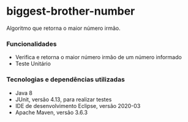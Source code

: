# biggest-brother-number
Algoritmo que retorna o maior número irmão.
### Funcionalidades
- Verifica e retorna o maior número irmão de um número informado
- Teste Unitário
### Tecnologias e dependências utilizadas
- Java 8
- JUnit, versão 4.13, para realizar testes
- IDE de desenvolvimento Eclipse, versão 2020-03
- Apache Maven, versão 3.6.3
